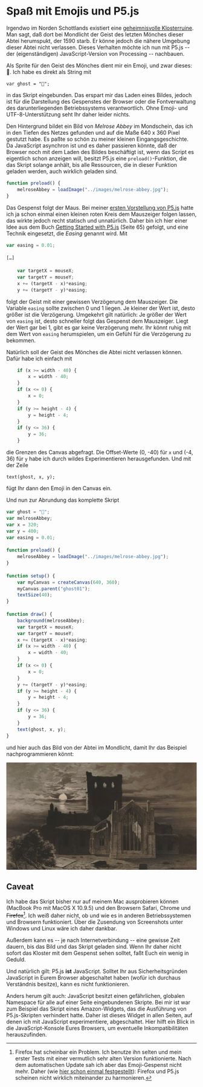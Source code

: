 # Spaß mit Emojis und P5.js

Irgendwo im Norden Schottlands existiert eine [geheimnisvolle Klosterruine][1]. Man sagt, daß dort bei Mondlicht der Geist des letzten Mönches dieser Abtei herumspukt, der 1590 starb. Er könne jedoch die nähere Umgebung dieser Abtei nicht verlassen. Dieses Verhalten möchte ich nun mit P5.js -- der (eigenständigen) JavaScript-Version von Processing -- nachbauen.

<div id="ghost01"></div>

Als Sprite für den Geist des Mönches dient mir ein Emoji, und zwar dieses: 👻. Ich habe es direkt als String mit

	var ghost = "👻";

in das Skript eingebunden. Das erspart mir das Laden eines Bildes, jedoch ist für die Darstellung des Gespenstes der Browser oder die Fontverwaltung des darunterliegenden Betriebssystems verantwortlich. Ohne Emoji- und UTF-8-Unterstützung seht Ihr daher leider nichts.

Den Hintergrund bildet ein Bild von *Melrose Abbey* im Mondschein, das ich in den Tiefen des Netzes gefunden und auf die Maße 640 x 360 Pixel gestutzt habe. Es paßte so schön zu meiner kleinen Eingangsgeschichte. Da JavaScript asynchron ist und es daher passieren könnte, daß der Browser noch mit dem Laden des Bildes beschäftigt ist, wenn das Script es eigentlich schon anzeigen will, besitzt P5.js eine `preload()`-Funktion, die das Skript solange anhält, bis alle Ressourcen, die in dieser Funktion geladen werden, auch wirklich geladen sind.

~~~javascript
function preload() {
	melroseAbbey = loadImage("../images/melrose-abbey.jpg");
}
~~~

Das Gespenst folgt der Maus. Bei meiner [ersten Vorstellung von P5.js][5] hatte ich ja schon einmal einen kleinen roten Kreis dem Mauszeiger folgen lassen, das wirkte jedoch recht statisch und unnatürlich. Daher bin ich hier einer Idee aus dem Buch [Getting Started with P5.js][6] (Seite 65) gefolgt, und eine Technik eingesetzt, die *Easing* genannt wird. Mit

~~~javascript
var easing = 0.01;

[…]

	var targetX = mouseX;
	var targetY = mouseY;
	x += (targetX - x)*easing;
	y += (targetY - y)*easing;
~~~

folgt der Geist mit einer gewissen Verzögerung dem Mauszeiger. Die Variable `easing` sollte zwischen 0 und 1 liegen. Je kleiner der Wert ist, desto größer ist die Verzögerung. Umgekehrt gilt natürlich: Je größer der Wert von `easing` ist, desto schneller folgt das Gespenst dem Mauszeiger. Liegt der Wert gar bei 1, gibt es gar keine Verzögerung mehr. Ihr könnt ruhig mit dem Wert von `easing` herumspielen, um ein Gefühl für die Verzögerung zu bekommen.

Natürlich soll der Geist des Mönches die Abtei nicht verlassen können. Dafür habe ich einfach mit

~~~javascript
	if (x >= width - 40) {
		x = width - 40;
	}
	if (x <= 0) {
		x = 0;
	}
	if (y >= height - 4) {
		y = height - 4;
	}
	if (y <= 36) {
		y = 36;
	}
~~~

die Grenzen des Canvas abgefragt. Die Offset-Werte (0, -40) für `x` und (-4, 36) für `y` habe ich durch wildes Experimentieren herausgefunden. Und mit der Zeile

	text(ghost, x, y);

fügt Ihr dann den Emoji in den Canvas ein.

Und nun zur Abrundung das komplette Skript

~~~javascript
var ghost = "👻";
var melroseAbbey;
var x = 320;
var y = 400;
var easing = 0.01;

function preload() {
	melroseAbbey = loadImage("../images/melrose-abbey.jpg");
}

function setup() {
	var myCanvas = createCanvas(640, 360);
	myCanvas.parent("ghost01");
	textSize(40);
}

function draw() {
	background(melroseAbbey);
	var targetX = mouseX;
	var targetY = mouseY;
	x += (targetX - x)*easing;
	if (x >= width - 40) {
		x = width - 40;
	}
	if (x <= 0) {
		x = 0;
	}
	y += (targetY - y)*easing;
	if (y >= height - 4) {
		y = height - 4;
	}
	if (y <= 36) {
		y = 36;
	}
	text(ghost, x, y);
}
~~~

und hier auch das Bild von der Abtei im Mondlicht, damit Ihr das Beispiel nachprogrammieren könnt:

![Melrose Abbey](images/melrose-abbey.jpg)

## Caveat

Ich habe das Skript bisher nur auf meinem Mac ausprobieren können (MacBook Pro mit MacOS X 10.9.5) und den Browsern Safari, Chrome und <del>Firefox</del>[^1]. Ich weiß daher nicht, ob und wie es in anderen Betriebssystemen und Browsern funktioniert. Über die Zusendung von Screenshots unter Windows und Linux wäre ich daher dankbar.

Außerdem kann es -- je nach Internetverbindung -- eine gewisse Zeit dauern, bis das Bild und das Skript geladen sind. Wenn Ihr daher nicht sofort das Kloster mit dem Gespenst sehen solltet, faßt Euch ein wenig in Geduld.

Und natürlich gilt: P5.js **ist** JavaScript. Solltet Ihr aus Sicherheitsgründen JavaScript in Eurem Browser abgeschaltet haben (wofür ich durchaus Verständnis besitze), kann es nicht funktionieren.

Anders herum gilt auch: JavaScript besitzt einen gefährlichen, globalen Namespace für alle auf einer Seite eingebundenen Skripte. Bei mir ist war zum Beispiel das Skript eines Amazon-Widgets, das die Ausführung von P5.js-Skripten verhindert hatte. Daher ist dieses Widget in allen Seiten, auf denen ich mit JavaScript experimentiere, abgeschaltet. Hier hilft ein Blick in die JavaScript-Konsole Eures Browsers, um eventuelle Inkompatibilitäten herauszufinden.

[^1]: Firefox hat scheinbar ein Problem. Ich benutze ihn selten und mein erster Tests mit einer vermutlich sehr alten Version funktionierte. Nach dem automatischen Update sah ich aber das Emoji-Gespenst nicht mehr. Daher (wie [hier schon einmal festgestellt][7]): Firefox und P5.js scheinen nicht wirklich miteinander zu harmonieren.

<script src="../js/ghost01.js" type="text/javascript" ></script>


[1]: https://de.wikipedia.org/wiki/Melrose_Abbey
[5]: p5rubyfrontier.md
[6]: https://www.amazon.de/Getting-Started-p5-js-Interactive-JavaScript/dp/1457186772/ref=as_li_ss_tl?ie=UTF8&linkId=&ref_=as_sl_pc_ss_til&linkCode=ll1&tag=derschockwell-21&linkId=40db26a4205daab7539527e3799dd080
[7]: spieleprogrammierung02.md